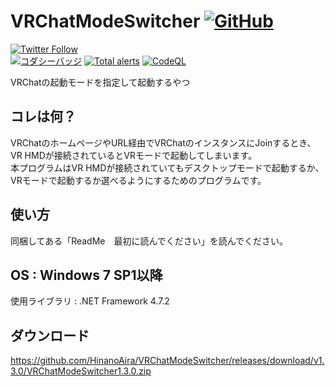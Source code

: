 # VRChatModeSwitcher [![GitHub](https://img.shields.io/github/license/HinanoAira/VRChatModeSwitcher)](https://github.com/HinanoAira/VRChatModeSwitcher/blob/master/LICENSE)
[![Twitter Follow](https://img.shields.io/twitter/follow/VRHinano?style=social)](https://twitter.com/VRHinano)  
[![コダシーバッジ](https://app.codacy.com/project/badge/Grade/0a831aa15e6345d3938bb651d121335b)](https://www.codacy.com/gh/HinanoAira/VRChatModeSwitcher/dashboard?utm_source=github.com&amp;utm_medium=referral&amp;utm_content=HinanoAira/VRChatModeSwitcher&amp;utm_campaign=Badge_Grade)
[![Total alerts](https://img.shields.io/lgtm/alerts/g/HinanoAira/VRChatModeSwitcher.svg?logo=lgtm&logoWidth=18)](https://lgtm.com/projects/g/HinanoAira/VRChatModeSwitcher/alerts/)
[![CodeQL](https://github.com/HinanoAira/VRChatModeSwitcher/actions/workflows/codeql-analysis.yml/badge.svg)](https://github.com/HinanoAira/VRChatModeSwitcher/actions/workflows/codeql-analysis.yml)


VRChatの起動モードを指定して起動するやつ

## コレは何？
VRChatのホームページやURL経由でVRChatのインスタンスにJoinするとき、  
VR HMDが接続されているとVRモードで起動してしまいます。  
本プログラムはVR HMDが接続されていてもデスクトップモードで起動するか、  
VRモードで起動するか選べるようにするためのプログラムです。  

## 使い方
同梱してある「ReadMe　最初に読んでください」を読んでください。

## OS : Windows 7 SP1以降
使用ライブラリ : .NET Framework 4.7.2

## ダウンロード
https://github.com/HinanoAira/VRChatModeSwitcher/releases/download/v1.3.0/VRChatModeSwitcher1.3.0.zip
